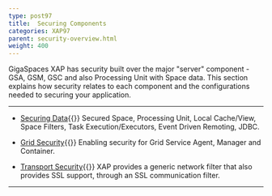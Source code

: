 ```yaml
---
type: post97
title:  Securing Components
categories: XAP97
parent: security-overview.html
weight: 400
---
```




GigaSpaces XAP has security built over the major "server" component - GSA, GSM, GSC and also Processing Unit with Space data. This section explains how security relates to each component and the configurations needed to securing your application.



<hr/>

- [Securing Data](./securing-your-data.html){{<wbr>}}
Secured Space, Processing Unit, Local Cache/View, Space Filters, Task Execution/Executors, Event Driven Remoting, JDBC.

- [Grid Security](./securing-the-grid-services.html){{<wbr>}}
Enabling security for Grid Service Agent, Manager and Container.


- [Transport Security](./securing-the-transport-layer-using-ssl.html){{<wbr>}}
XAP provides a generic network filter that also provides SSL support, through an SSL communication filter.

<hr/>
